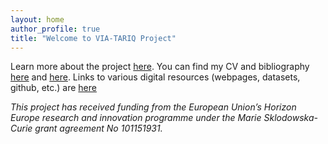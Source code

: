 ```yaml
---
layout: home
author_profile: true
title: "Welcome to VIA-TARIQ Project"
---
```

Learn more about the project [here](/about_the_project/). You can find my CV and bibliography [here](/my_bio/) and [here](/bilbiography/). Links to various digital resources (webpages, datasets, github, etc.) are [here](/resources/)

_This project has received funding from the European Union’s Horizon Europe research and innovation programme under the Marie Sklodowska-Curie grant agreement No 101151931._

